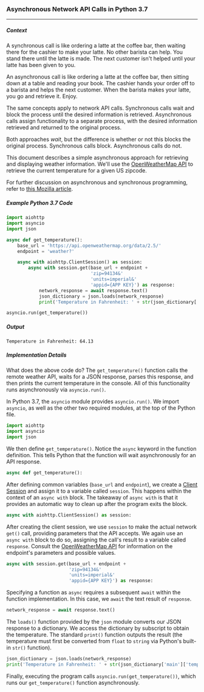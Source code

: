 ### Asynchronous Network API Calls in Python 3.7
***
##### Context
A synchronous call is like ordering a latte at the coffee bar, then waiting there for the cashier to make your latte. No other barista can help. You stand there until the latte is made. The next customer isn't helped until your latte has been given to you.

An asynchronous call is like ordering a latte at the coffee bar, then sitting down at a table and reading your book. The cashier hands your order off to a barista and helps the next customer. When the barista makes your latte, you go and retrieve it. Enjoy.

The same concepts apply to network API calls. Synchronous calls wait and block the process until the desired information is retrieved. Asynchronous calls assign functionality to a separate process, with the desired information retrieved and returned to the original process. 

Both approaches *wait*, but the difference is whether or not this blocks the original process. Synchronous calls block. Asynchronous calls do not.

This document describes a simple asynchronous approach for retrieving and displaying weather information. We'll use the [OpenWeatherMap API](https://openweathermap.org) to retrieve the current temperature for a given US zipcode.

For further discussion on asynchronous and synchronous programming, refer to [this Mozilla article](https://developer.mozilla.org/en-US/docs/Learn/JavaScript/Asynchronous/Concepts).

##### Example Python 3.7 Code
```python
import aiohttp
import asyncio
import json

async def get_temperature():
    base_url = 'https://api.openweathermap.org/data/2.5/'
    endpoint = 'weather?'

    async with aiohttp.ClientSession() as session:
        async with session.get(base_url + endpoint +
                               'zip=94134&'
                               'units=imperial&'
                               'appid={APP KEY}') as response:
            network_response = await response.text()
            json_dictionary = json.loads(network_response)
            print('Temperature in Fahrenheit: ' + str(json_dictionary['main']['temp']))

asyncio.run(get_temperature())
```
##### Output
```
Temperature in Fahrenheit: 64.13
```

##### Implementation Details
What does the above code do? The `get_temperature()` function calls the remote weather API, waits for a JSON response, parses this response, and then prints the current temperature in the console. All of this functionality runs asynchronously via `asyncio.run()`. 

In Python 3.7, the `asyncio` module provides `asyncio.run()`. We import `asyncio`, as well as the other two required modules, at the top of the Python file.

```python
import aiohttp
import asyncio
import json
```

We then define `get_temperature()`. Notice the `async` keyword in the function definition. This tells Python that the function will wait asynchronously for an API response. 

```python
async def get_temperature():
``` 

After defining common variables (`base_url` and `endpoint`), we create a [Client Session](https://docs.aiohttp.org/en/stable/client_reference.html) and assign it to a variable called `session`. This happens within the context of an `async with` block. The takeaway of `async with` is that it provides an automatic way to clean up after the program exits the block. 

```python
async with aiohttp.ClientSession() as session:
```

After creating the client session, we use `session` to make the actual network `get()` call, providing parameters that the API accepts. We again use an `async with` block to do so, assigning the call's result to a variable called `response`. Consult the [OpenWeatherMap API](https://openweathermap.org/current#one) for information on the endpoint's parameters and possible values.

```python
async with session.get(base_url + endpoint +
                       'zip=94134&'
                       'units=imperial&'
                       'appid={APP KEY}') as response:
```

Specifying a function as `async` requires a subsequent `await` within the function implementation. In this case, we `await` the text result of `response`.

```python
network_response = await response.text()
```

The `loads()` function provided by the `json` module converts our JSON response to a dictionary. We access the dictionary by subscript to obtain the temperature. The standard `print()` function outputs the result (the temperature must first be converted from `float` to `string` via Python's built-in `str()` function).

```python
json_dictionary = json.loads(network_response)
print('Temperature in Fahrenheit: ' + str(json_dictionary['main']['temp']))
```

Finally, executing the program calls `asyncio.run(get_temperature())`, which runs our `get_temperature()` function asynchronously. 
